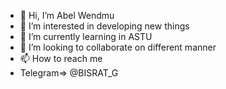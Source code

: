 - 👋 Hi, I’m Abel Wendmu
- 👀 I’m interested in developing new things
- 🌱 I’m currently learning in ASTU
- 💞️ I’m looking to collaborate on different manner
- 📫 How to reach me 
-   Telegram=> @BISRAT_G

<!---
legend123213/legend123213 is a ✨ special ✨ repository because its `README.md` (this file) appears on your GitHub profile.
You can click the Preview link to take a look at your changes.
--->
